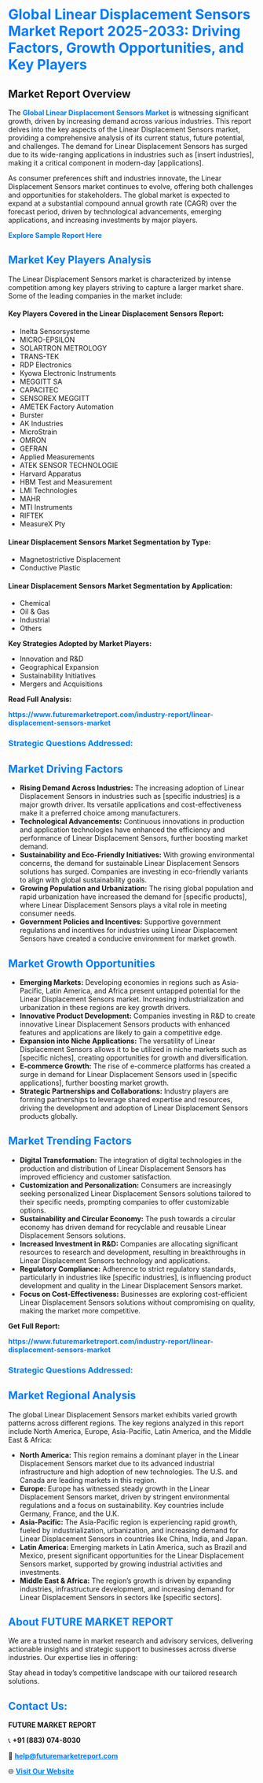 <h1 style="color: #007BFF;">Global Linear Displacement Sensors Market Report 2025-2033: Driving Factors, Growth Opportunities, and Key Players</h1>

<section id="overview">
<h2>Market Report Overview</h2>
<p>The <a href="https://www.futuremarketreport.com/industry-report/linear-displacement-sensors-market" style="color: #007BFF; text-decoration: none;"><strong>Global Linear Displacement Sensors Market</strong></a> is witnessing significant growth, driven by increasing demand across various industries. This report delves into the key aspects of the Linear Displacement Sensors market, providing a comprehensive analysis of its current status, future potential, and challenges. The demand for Linear Displacement Sensors has surged due to its wide-ranging applications in industries such as [insert industries], making it a critical component in modern-day [applications].</p>
<p>As consumer preferences shift and industries innovate, the Linear Displacement Sensors market continues to evolve, offering both challenges and opportunities for stakeholders. The global market is expected to expand at a substantial compound annual growth rate (CAGR) over the forecast period, driven by technological advancements, emerging applications, and increasing investments by major players.</p>
</section>

<section id="overview">
<p><a href="https://www.futuremarketreport.com/request-sample/reportId=53848" style="color: #007BFF; text-decoration: none;"><strong>Explore Sample Report Here</strong></a></p>
</section>

<section id="key-players">
<h2 style="color: #007BFF;">Market Key Players Analysis</h2>
<p>The Linear Displacement Sensors market is characterized by intense competition among key players striving to capture a larger market share. Some of the leading companies in the market include:</p>
<h4>Key Players Covered in the Linear Displacement Sensors Report:</h4>
<ul><li>Inelta Sensorsysteme</li><li>MICRO-EPSILON</li><li>SOLARTRON METROLOGY</li><li>TRANS-TEK</li><li>RDP Electronics</li><li>Kyowa Electronic Instruments</li><li>MEGGITT SA</li><li>CAPACITEC</li><li>SENSOREX MEGGITT</li><li>AMETEK Factory Automation</li><li>Burster</li><li>AK Industries</li><li>MicroStrain</li><li>OMRON</li><li>GEFRAN</li><li>Applied Measurements</li><li>ATEK SENSOR TECHNOLOGIE</li><li>Harvard Apparatus</li><li>HBM Test and Measurement</li><li>LMI Technologies</li><li>MAHR</li><li>MTI Instruments</li><li>RIFTEK</li><li>MeasureX Pty</li></ul>
<h4>Linear Displacement Sensors Market Segmentation by Type:</h4>
<ul><li>Magnetostrictive Displacement</li><li>Conductive Plastic</li></ul>

<h4>Linear Displacement Sensors Market Segmentation by Application:</h4>
<ul><li>Chemical</li><li>Oil &amp; Gas</li><li>Industrial</li><li>Others</li></ul>
<p><strong>Key Strategies Adopted by Market Players:</strong></p>
<ul>
<li>Innovation and R&D</li>
<li>Geographical Expansion</li>
<li>Sustainability Initiatives</li>
<li>Mergers and Acquisitions</li>
</ul>
</section>

<section>
<p><strong>Read Full Analysis: </strong></p><a href="https://www.futuremarketreport.com/industry-report/linear-displacement-sensors-market" style="color: #007BFF; text-decoration: none;"><strong>https://www.futuremarketreport.com/industry-report/linear-displacement-sensors-market</strong></a>
<h3 style="color: #007BFF;">Strategic Questions Addressed:</h3>
</section>

<section id="driving-factors">
<h2 style="color: #007BFF;">Market Driving Factors</h2>
<ul>
<li><strong>Rising Demand Across Industries:</strong> The increasing adoption of Linear Displacement Sensors in industries such as [specific industries] is a major growth driver. Its versatile applications and cost-effectiveness make it a preferred choice among manufacturers.</li>
<li><strong>Technological Advancements:</strong> Continuous innovations in production and application technologies have enhanced the efficiency and performance of Linear Displacement Sensors, further boosting market demand.</li>
<li><strong>Sustainability and Eco-Friendly Initiatives:</strong> With growing environmental concerns, the demand for sustainable Linear Displacement Sensors solutions has surged. Companies are investing in eco-friendly variants to align with global sustainability goals.</li>
<li><strong>Growing Population and Urbanization:</strong> The rising global population and rapid urbanization have increased the demand for [specific products], where Linear Displacement Sensors plays a vital role in meeting consumer needs.</li>
<li><strong>Government Policies and Incentives:</strong> Supportive government regulations and incentives for industries using Linear Displacement Sensors have created a conducive environment for market growth.</li>
</ul>
</section>

<section id="growth-opportunities">
<h2 style="color: #007BFF;">Market Growth Opportunities</h2>
<ul>
<li><strong>Emerging Markets:</strong> Developing economies in regions such as Asia-Pacific, Latin America, and Africa present untapped potential for the Linear Displacement Sensors market. Increasing industrialization and urbanization in these regions are key growth drivers.</li>
<li><strong>Innovative Product Development:</strong> Companies investing in R&D to create innovative Linear Displacement Sensors products with enhanced features and applications are likely to gain a competitive edge.</li>
<li><strong>Expansion into Niche Applications:</strong> The versatility of Linear Displacement Sensors allows it to be utilized in niche markets such as [specific niches], creating opportunities for growth and diversification.</li>
<li><strong>E-commerce Growth:</strong> The rise of e-commerce platforms has created a surge in demand for Linear Displacement Sensors used in [specific applications], further boosting market growth.</li>
<li><strong>Strategic Partnerships and Collaborations:</strong> Industry players are forming partnerships to leverage shared expertise and resources, driving the development and adoption of Linear Displacement Sensors products globally.</li>
</ul>
</section>

<section id="trending-factors">
<h2 style="color: #007BFF;">Market Trending Factors</h2>
<ul>
<li><strong>Digital Transformation:</strong> The integration of digital technologies in the production and distribution of Linear Displacement Sensors has improved efficiency and customer satisfaction.</li>
<li><strong>Customization and Personalization:</strong> Consumers are increasingly seeking personalized Linear Displacement Sensors solutions tailored to their specific needs, prompting companies to offer customizable options.</li>
<li><strong>Sustainability and Circular Economy:</strong> The push towards a circular economy has driven demand for recyclable and reusable Linear Displacement Sensors solutions.</li>
<li><strong>Increased Investment in R&D:</strong> Companies are allocating significant resources to research and development, resulting in breakthroughs in Linear Displacement Sensors technology and applications.</li>
<li><strong>Regulatory Compliance:</strong> Adherence to strict regulatory standards, particularly in industries like [specific industries], is influencing product development and quality in the Linear Displacement Sensors market.</li>
<li><strong>Focus on Cost-Effectiveness:</strong> Businesses are exploring cost-efficient Linear Displacement Sensors solutions without compromising on quality, making the market more competitive.</li>
</ul>
</section>

<section>
<p><strong>Get Full Report: </strong></p><a href="https://www.futuremarketreport.com/industry-report/linear-displacement-sensors-market" style="color: #007BFF; text-decoration: none;"><strong>https://www.futuremarketreport.com/industry-report/linear-displacement-sensors-market</strong></a>
<h3 style="color: #007BFF;">Strategic Questions Addressed:</h3>
</section>


<section id="regional-analysis">
<h2 style="color: #007BFF;">Market Regional Analysis</h2>
<p>The global Linear Displacement Sensors market exhibits varied growth patterns across different regions. The key regions analyzed in this report include North America, Europe, Asia-Pacific, Latin America, and the Middle East & Africa:</p>
<ul>
<li><strong>North America:</strong> This region remains a dominant player in the Linear Displacement Sensors market due to its advanced industrial infrastructure and high adoption of new technologies. The U.S. and Canada are leading markets in this region.</li>
<li><strong>Europe:</strong> Europe has witnessed steady growth in the Linear Displacement Sensors market, driven by stringent environmental regulations and a focus on sustainability. Key countries include Germany, France, and the U.K.</li>
<li><strong>Asia-Pacific:</strong> The Asia-Pacific region is experiencing rapid growth, fueled by industrialization, urbanization, and increasing demand for Linear Displacement Sensors in countries like China, India, and Japan.</li>
<li><strong>Latin America:</strong> Emerging markets in Latin America, such as Brazil and Mexico, present significant opportunities for the Linear Displacement Sensors market, supported by growing industrial activities and investments.</li>
<li><strong>Middle East & Africa:</strong> The region’s growth is driven by expanding industries, infrastructure development, and increasing demand for Linear Displacement Sensors in sectors like [specific sectors].</li>
</ul>
</section>

<footer>
<h2 style="color: #007BFF;">About FUTURE MARKET REPORT</h2>
<p>We are a trusted name in market research and advisory services, delivering actionable insights and strategic support to businesses across diverse industries. Our expertise lies in offering:</p>

<p>Stay ahead in today’s competitive landscape with our tailored research solutions.</p>

<h2 style="color: #007BFF;">Contact Us:</h2>
<p><strong>FUTURE MARKET REPORT</strong></p>
<p>📞 <strong>+91 (883) 074-8030</strong></p>
<p>📧 <strong><a href="mailto:help@futuremarketreport.com" style="color: #007BFF;">help@futuremarketreport.com</a></strong></p>
<p>🌐 <strong><a href="https://www.futuremarketreport.com/" style="color: #007BFF;">Visit Our Website</a></strong></p>
</footer>